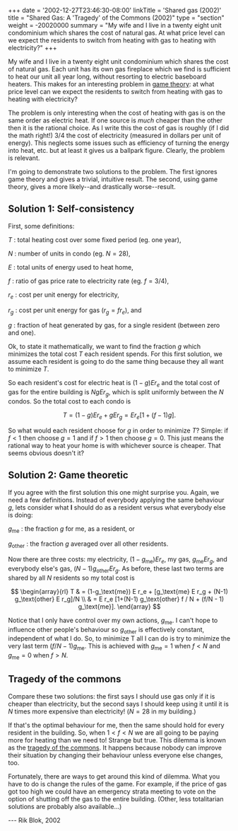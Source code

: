 +++
date = '2002-12-27T23:46:30-08:00'
linkTitle = 'Shared gas (2002)'
title = "Shared Gas: A 'Tragedy' of the Commons (2002)"
type = "section"
weight = -20020000
summary = "My wife and I live in a twenty eight unit condominium which shares the cost of natural gas.  At what price level can we expect the residents to switch from heating with gas to heating with electricity?"
+++


My wife and I live in a twenty eight unit condominium which shares the cost of natural gas. Each unit has its own gas fireplace which we find is sufficient to heat our unit all year long, without resorting to electric baseboard heaters. This makes for an interesting problem in [game theory](https://en.wikipedia.org/wiki/game%20theory): at what price level can we expect the residents to switch from heating with gas to heating with electricity?

The problem is only interesting when the cost of heating with gas is on the same order as electric heat. If one source is *much* cheaper than the other then it is the rational choice. As I write this the cost of gas is roughly (if I did the math right!) 3/4 the cost of electricity (measured in dollars per unit of energy). This neglects some issues such as efficiency of turning the energy into heat, etc. but at least it gives us a ballpark figure. Clearly, the problem is relevant.

I'm going to demonstrate two solutions to the problem. The first ignores game theory and gives a trivial, intuitive result. The second, using game theory, gives a more likely--and drastically worse--result. 


## Solution 1: Self-consistency

First, some definitions:

$T$
: total heating cost over some fixed period (eg. one year),

$N$
: number of units in condo (eg. $N=28$),

$E$
: total units of energy used to heat home,

$f$
: ratio of gas price rate to electricity rate (eg. $f=3/4$),

$r_e$
: cost per unit energy for electricity,

$r_g$
: cost per unit energy for gas ($r_g=f r_e$), and

$g$
: fraction of heat generated by gas, for a single resident (between zero and one).

Ok, to state it mathematically, we want to find the fraction $g$ which minimizes the total cost $T$ each resident spends. For this first solution, we assume each resident is going to do the same thing because they all want to minimize $T$.

So each resident's cost for electric heat is $(1-g) E r_e$ and the total cost of gas for the entire building is $N g E r_g$, which is split uniformly between the $N$ condos. So the total cost to each condo is

$$
  T = (1-g) E r_e + g E r_g = E r_e [1+(f-1)g].
$$

So what would each resident choose for $g$ in order to minimize $T$? Simple: if $f<1$ then choose $g=1$ and if $f>1$ then choose $g=0$. This just means the rational way to heat your home is with whichever source is cheaper. That seems obvious doesn't it? 


## Solution 2: Game theoretic

If you agree with the first solution this one might surprise you. Again, we need a few definitions. Instead of everybody applying the same behaviour $g$, lets consider what **I** should do as a resident versus what everybody else is doing:

$g_\text{me}$
: the fraction $g$ for me, as a resident, or

$g_\text{other}$
: the fraction $g$ averaged over all other residents.

Now there are three costs: my electricity, $(1-g_\text{me}) E r_e$, my gas, $g_\text{me} E r_g$, and everybody else's gas, $(N-1) g_\text{other} E r_g$. As before, these last two terms are shared by all $N$ residents so my total cost is

$$
\begin{array}{rl}
  T & = (1-g_\text{me}) E r_e + [g_\text{me} E r_g + (N-1) g_\text{other} E r_g]/N \\
  & = E r_e [1+(N-1) g_\text{other} f / N + (f/N - 1) g_\text{me}].
\end{array}
$$

Notice that I only have control over my own actions, $g_\text{me}$. I can't hope to influence other people's behaviour so $g_\text{other}$ is effectively constant, independent of what I do. So, to minimize T all I can do is try to minimize the very last term $(f/N - 1) g_\text{me}$. This is achieved with $g_\text{me}=1$ when $f<N$ and $g_\text{me}=0$ when $f>N$. 


## Tragedy of the commons

Compare these two solutions: the first says I should use gas only if it is cheaper than electricity, but the second says I should keep using it until it is $N$ times more expensive than electricity! ($N=28$ in my building.)

If that's the optimal behaviour for me, then the same should hold for every resident in the building. So, when $1<f<N$ we are all going to be paying more for heating than we need to! Strange but true. This dilemma is known as the [tragedy of the commons](https://en.wikipedia.org/wiki/tragedy%20of%20the%20commons). It happens because nobody can improve their situation by changing their behaviour unless everyone else changes, too.

Fortunately, there are ways to get around this kind of dilemma. What you have to do is change the rules of the game. For example, if the price of gas got too high we could have an emergency strata meeting to vote on the option of shutting off the gas to the entire building. (Other, less totalitarian solutions are probably also available...) 

 --- Rik Blok, 2002

